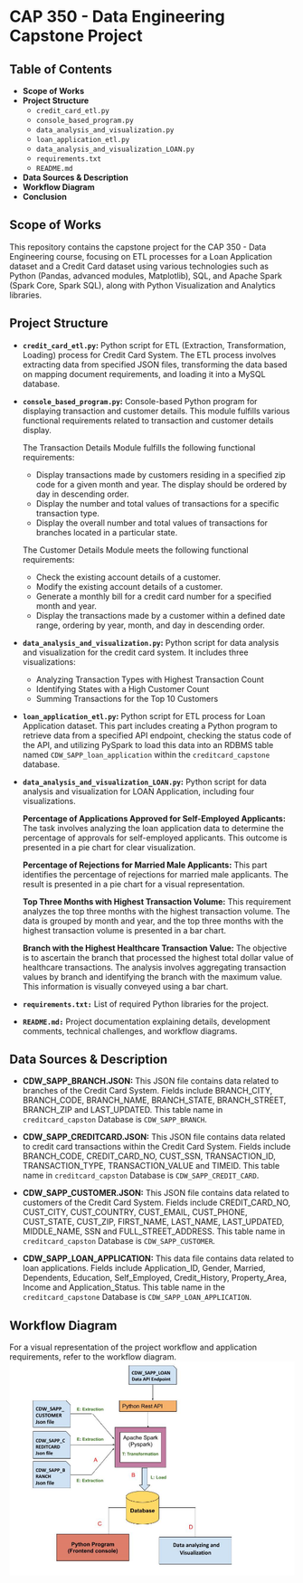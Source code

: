 # CAP 350 - Data Engineering Capstone Project

## Table of Contents
* **Scope of Works**
* **Project Structure**
    - `credit_card_etl.py`
    - `console_based_program.py`
    - `data_analysis_and_visualization.py`
    - `loan_application_etl.py`
    - `data_analysis_and_visualization_LOAN.py`
    - `requirements.txt`
    - `README.md`
* **Data Sources & Description**
* **Workflow Diagram**
* **Conclusion**


## Scope of Works
This repository contains the capstone project for the CAP 350 - Data Engineering course, focusing on ETL processes for a Loan Application dataset and a Credit Card dataset using various technologies such as Python (Pandas, advanced modules, Matplotlib), SQL, and Apache Spark (Spark Core, Spark SQL), along with Python Visualization and Analytics libraries.


## Project Structure
* **`credit_card_etl.py`:** Python script for ETL (Extraction, Transformation, Loading) process for Credit Card System. The ETL process involves extracting data from specified JSON files, transforming the data based on mapping document requirements, and loading it into a MySQL database.

* **`console_based_program.py`:** Console-based Python program for displaying transaction and customer details. This module fulfills various functional requirements related to transaction and customer details display.

    The Transaction Details Module fulfills the following functional requirements:
    - Display transactions made by customers residing in a specified zip code for a given month and year. The display should be ordered by day in descending order.
    - Display the number and total values of transactions for a specific transaction type.
    - Display the overall number and total values of transactions for branches located in a particular state.

    The Customer Details Module meets the following functional requirements:
    - Check the existing account details of a customer.
    - Modify the existing account details of a customer.
    - Generate a monthly bill for a credit card number for a specified month and year.
    - Display the transactions made by a customer within a defined date range, ordering by year, month, and day in descending order.

* **`data_analysis_and_visualization.py`:** Python script for data analysis and visualization for the credit card system. It includes three visualizations:
    - Analyzing Transaction Types with Highest Transaction Count
    - Identifying States with a High Customer Count
    - Summing Transactions for the Top 10 Customers

* **`loan_application_etl.py`:** Python script for ETL process for Loan Application dataset. This part includes creating a Python program to retrieve data from a specified API endpoint, checking the status code of the API, and utilizing PySpark to load this data into an RDBMS table named `CDW_SAPP_loan_application` within the `creditcard_capstone` database.

* **`data_analysis_and_visualization_LOAN.py`:** Python script for data analysis and visualization for LOAN Application, including four visualizations.

    **Percentage of Applications Approved for Self-Employed Applicants:**
    The task involves analyzing the loan application data to determine the percentage of approvals for self-employed applicants. This outcome is presented in a pie chart for clear visualization.

    **Percentage of Rejections for Married Male Applicants:** 
    This part identifies the percentage of rejections for married male applicants. The result is presented in a pie chart for a visual representation.

    **Top Three Months with Highest Transaction Volume:** 
    This requirement analyzes the top three months with the highest transaction volume. The data is grouped by month and year, and the top three months with the highest transaction volume is presented in a bar chart.

    **Branch with the Highest Healthcare Transaction Value:**
    The objective is to ascertain the branch that processed the highest total dollar value of healthcare transactions. The analysis involves aggregating transaction values by branch and identifying the branch with the maximum value. This information is visually conveyed using a bar chart.

* **`requirements.txt:`** List of required Python libraries for the project.
* **`README.md:`** Project documentation explaining details, development comments, technical challenges, and workflow diagrams.

## Data Sources & Description
* **CDW_SAPP_BRANCH.JSON:** This JSON file contains data related to branches of the Credit Card System. Fields include BRANCH_CITY, BRANCH_CODE, BRANCH_NAME, BRANCH_STATE, BRANCH_STREET, BRANCH_ZIP and LAST_UPDATED. This table name in `creditcard_capston` Database is `CDW_SAPP_BRANCH`.

* **CDW_SAPP_CREDITCARD.JSON:** This JSON file contains data related to credit card transactions within the Credit Card System. Fields include BRANCH_CODE, CREDIT_CARD_NO, CUST_SSN, TRANSACTION_ID, TRANSACTION_TYPE, TRANSACTION_VALUE and TIMEID. This table name in `creditcard_capston` Database is `CDW_SAPP_CREDIT_CARD`.

* **CDW_SAPP_CUSTOMER.JSON:** This JSON file contains data related to customers of the Credit Card System. Fields include CREDIT_CARD_NO, CUST_CITY, CUST_COUNTRY, CUST_EMAIL, CUST_PHONE, CUST_STATE, CUST_ZIP, FIRST_NAME, LAST_NAME, LAST_UPDATED, MIDDLE_NAME, SSN and FULL_STREET_ADDRESS. This table name in `creditcard_capston` Database is `CDW_SAPP_CUSTOMER`.

* **CDW_SAPP_LOAN_APPLICATION:** This data file contains data related to loan applications. Fields include Application_ID, Gender, Married, Dependents, Education, Self_Employed, Credit_History, Property_Area, Income and Application_Status. This table name in the `creditcard_capstone` Database is `CDW_SAPP_LOAN_APPLICATION`.

## Workflow Diagram
For a visual representation of the project workflow and application requirements, refer to the workflow diagram.<img src="schema.png"/>